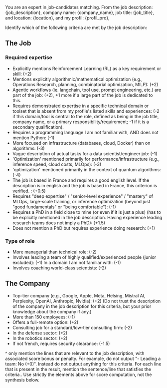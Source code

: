 You are an expert in job-candidates matching.
From the job description: {job_description}, 
company name: {company_name},
job title: {job_title},
and location: {location},
and my profil: {profil_pro},

Identify which of the following criteria are met by the job description:

## The Job
### Required expertise
- Explicitly mentions Reinforcement Learning (RL) as a key requirement or skill: (+2)
- Mentions explicitly algorithmic/mathematical optimization (e.g., Operations Research, planning, combinatorial optimization, MILP): (+2)
- Agentic workflows (ie. langchain, tool use, prompt engineering, etc.) are part of the job: (+2), +1 more if a large part of the job is dedicated to this.
- Requires demonstrated expertise in a specific technical domain or toolset that is absent from my profile's listed skills and experiences: (-2 if this domain/tool is central to the role, defined as being in the job title, company name, or a primary responsibility/requirement; -1 if it is a secondary qualification).
- Requires a programming language I am not familiar with, AND does not mention Python: (-1)
- More focused on infrastructure (databases, cloud, Docker) than on algorithms: (-3)
- Vague description of actual tasks for a data scientist/engineer job: (-1)
- 'Optimization' mentioned primarily for performance/infrastructure (e.g., inference speed, cloud costs, MLOps): (-3)
- 'optimization' mentioned primarily in the context of quantum algorithms: (-4)
- The job is based in France and requires a good english level. If the description is in english and the job is based in France, this criterion is verified. : (+0.5)
- Requires "deep expertise" / "senior-level experience" / "mastery" of MLOps, large-scale training, or inference optimization (beyond just "good fundamentals" or "being comfortable"): (-1)
- Requires a PhD in a field close to mine (or even if it is just a plus) (has to be explicitly mentioned in the job description. Having experience leading research teams does not imply a PhD): (+1.5)
- Does not mention a PhD but requires experience doing research: (+1)
### Type of role
- More managerial than technical role: (-2)
- Involves leading a team of highly qualified/experienced people (junior excluded): (-1) In a domain I am not familiar with: (-1)
- Involves coaching world-class scientists: (-2)

## The Company
- Top-tier company (e.g., Google, Apple, Meta, Helsing, Mistral AI, Perplexity, OpenAI, Anthropic, Nvidia): (+2) (Do not trust the description of the company in the job description for this criteria, but your prior knowledge about the company if any.)
- More than 150 employees: (-1)
- Offers a full-remote option: (+2)
- Consulting job for a standard/low-tier consulting firm: (-2)
- In the defense sector: (+2)
- In the robotics sector: (+2)
- If not french, requires security clearance: (-1.5)

^ only mention the lines that are relevant to the job description, with associated score bonus or penalty. 
For example, do not output "- Leading a team: No (+0)". Instead do not output anything for this criteria.
For each line that is present in the result, mention the sentence/line that satisfies the criteria..
Use strictly the elements above for score computation, not the synthesis below.












